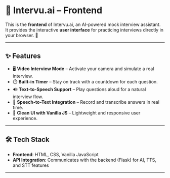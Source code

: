 # 🎥 Intervu.ai – Frontend  

This is the **frontend** of Intervu.ai, an AI-powered mock interview assistant.  
It provides the interactive **user interface** for practicing interviews directly in your browser. 🚀  

---

## ✨ Features  

- 🖥️ **Video Interview Mode** – Activate your camera and simulate a real interview.  
- ⏱️ **Built-in Timer** – Stay on track with a countdown for each question.  
- 🔊 **Text-to-Speech Support** – Play questions aloud for a natural interview flow.  
- 🎤 **Speech-to-Text Integration** – Record and transcribe answers in real time.  
- 🎨 **Clean UI with Vanilla JS** – Lightweight and responsive user experience.  

---

## 🛠️ Tech Stack  

- **Frontend**: HTML, CSS, Vanilla JavaScript  
- **API Integration**: Communicates with the backend (Flask) for AI, TTS, and STT features  

---